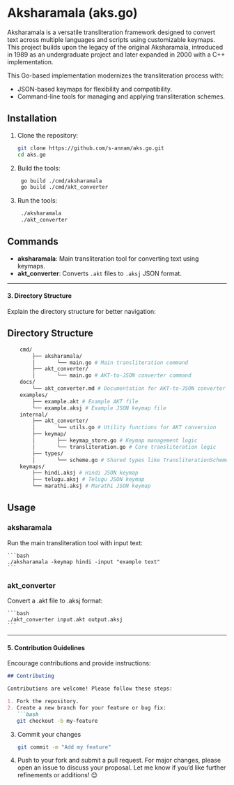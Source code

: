# Aksharamala (aks.go)

Aksharamala is a versatile transliteration framework designed to convert text across multiple languages and scripts using customizable keymaps. This project builds upon the legacy of the original Aksharamala, introduced in 1989 as an undergraduate project and later expanded in 2000 with a C++ implementation.

This Go-based implementation modernizes the transliteration process with:
- JSON-based keymaps for flexibility and compatibility.
- Command-line tools for managing and applying transliteration schemes.

## Installation

1. Clone the repository:

   ```bash
   git clone https://github.com/s-annam/aks.go.git
   cd aks.go
   ```

2. Build the tools:

   ```bash
    go build ./cmd/aksharamala
    go build ./cmd/akt_converter
    ```

3. Run the tools:

   ```bash
    ./aksharamala
    ./akt_converter
    ```

## Commands

- **aksharamala**: Main transliteration tool for converting text using keymaps.
- **akt_converter**: Converts `.akt` files to `.aksj` JSON format.

---

#### **3. Directory Structure**
Explain the directory structure for better navigation:

## Directory Structure

```graphql
    cmd/ 
        ├── aksharamala/ 
        │       └── main.go # Main transliteration command
        ├── akt_converter/ 
        │       └── main.go # AKT-to-JSON converter command
    docs/ 
        └── akt_converter.md # Documentation for AKT-to-JSON converter
    examples/ 
        ├── example.akt # Example AKT file
        └── example.aksj # Example JSON keymap file
    internal/ 
        ├── akt_converter/ 
        │       └── utils.go # Utility functions for AKT conversion 
        ├── keymap/ 
        │       ├── keymap_store.go # Keymap management logic
        │       └── transliteration.go # Core transliteration logic 
        ├── types/ 
        │       └── scheme.go # Shared types like TransliterationScheme
    keymaps/ 
        ├── hindi.aksj # Hindi JSON keymap 
        ├── telugu.aksj # Telugu JSON keymap 
        └── marathi.aksj # Marathi JSON keymap
```

## Usage

### aksharamala
Run the main transliteration tool with input text:

    ```bash
    ./aksharamala -keymap hindi -input "example text"
    ```

### akt_converter
Convert a .akt file to .aksj format:

    ```bash
    ./akt_converter input.akt output.aksj
    ```

---

#### **5. Contribution Guidelines**
Encourage contributions and provide instructions:

```markdown
## Contributing

Contributions are welcome! Please follow these steps:

1. Fork the repository.
2. Create a new branch for your feature or bug fix:
   ```bash
   git checkout -b my-feature
   ```
3. Commit your changes
    ```bash
    git commit -m "Add my feature"
    ```
4. Push to your fork and submit a pull request.
For major changes, please open an issue to discuss your proposal.
Let me know if you’d like further refinements or additions! 😊
